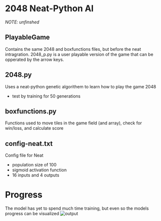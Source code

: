 # 2048 Neat-Python AI
_NOTE: unfinshed_
<br>
## PlayableGame
Contains the same 2048 and boxfunctions files, but before the neat intragration.
2048_p.py is a user playable version of the game that can be opperated by the arrow keys.

## 2048.py
Uses a neat-python genetic algorithem to learn how to play the game 2048
- test by training for 50 generations

## boxfunctions.py
Functions used to move tiles in the game field (and array), check for win/loss, and calculate score

## config-neat.txt
Config file for Neat
- population size of 100
- sigmoid activation function
- 16 inputs and 4 outputs

# Progress
The model has yet to spend much time training, but even so the models progress can be visualized
![output](https://github.com/Jadon55/2048_AI/assets/78763124/f83d8236-77c5-4e85-96e0-47fb25fbe706)
